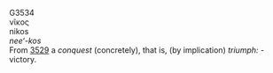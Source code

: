 G3534  
νῖκος  
nikos  
*nee‘-kos*  
From [3529](g3529) a *conquest* (concretely), that is, (by implication)
*triumph:* - victory.  
